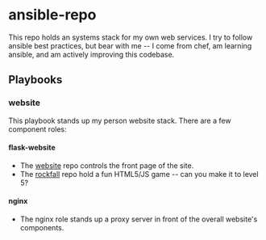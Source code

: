 # ansible-repo

This repo holds an systems stack for my own web services. I try to follow ansible best practices, but bear with me -- I come from chef, am learning ansible, and am actively improving this codebase.

## Playbooks

### website

This playbook stands up my person website stack. There are a few component roles:

#### flask-website
   - The [website](https://github.com/ksnavely/website) repo controls the front page of the site.
   - The [rockfall](https://github.com/ksnavely/rockfall) repo hold a fun HTML5/JS game -- can you make it to level 5?

#### nginx
   - The nginx role stands up a proxy server in front of the overall website's components.
